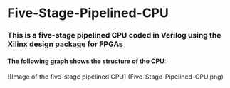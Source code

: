 # Five-Stage-Pipelined-CPU

### This is a five-stage pipelined CPU coded in Verilog using the Xilinx design package for FPGAs

#### The following graph shows the structure of the CPU:

![Image of the five-stage pipelined CPU]
(Five-Stage-Pipelined-CPU.png)
